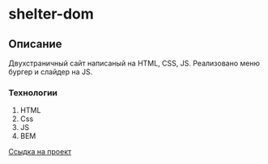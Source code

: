 # shelter-dom

## Описание 

Двухстраничный сайт написаный на HTML, CSS, JS. Реализовано меню бургер и слайдер на JS.

### Технологии 

1. HTML
2. Css
3. JS
4. BEM

[Ссыдка на проект](#)